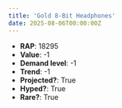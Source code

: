 ```yaml
---
title: 'Gold 8-Bit Headphones'
date: 2025-08-06T00:00:00Z
---
```

- **RAP**: 18295
- **Value**: -1
- **Demand level**: -1
- **Trend**: -1
- **Projected?**: True
- **Hyped?**: True
- **Rare?**: True
